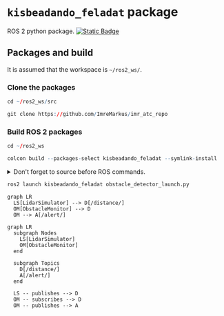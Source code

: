 # `kisbeadando_feladat` package
ROS 2 python package.  [![Static Badge](https://img.shields.io/badge/ROS_2-Humble-34aec5)](https://docs.ros.org/en/humble/)
## Packages and build

It is assumed that the workspace is `~/ros2_ws/`.

### Clone the packages
``` r
cd ~/ros2_ws/src
```
``` r
git clone https://github.com/ImreMarkus/imr_atc_repo
```

### Build ROS 2 packages
``` r
cd ~/ros2_ws
```
``` r
colcon build --packages-select kisbeadando_feladat --symlink-install
```

<details>
<summary> Don't forget to source before ROS commands.</summary>

``` bash
source ~/ros2_ws/install/setup.bash
```
</details>

``` r
ros2 launch kisbeadando_feladat obstacle_detector_launch.py
```

```mermaid
graph LR
  LS[LidarSimulator] --> D[/distance/]
  OM[ObstacleMonitor] --> D
  OM --> A[/alert/]
```
```mermaid
graph LR
  subgraph Nodes
    LS[LidarSimulator]
    OM[ObstacleMonitor]
  end

  subgraph Topics
    D[/distance/]
    A[/alert/]
  end

  LS -- publishes --> D
  OM -- subscribes --> D
  OM -- publishes --> A
